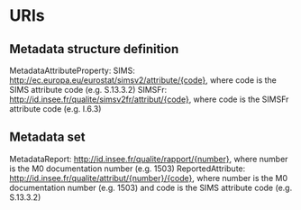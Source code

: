 # URIs


## Metadata structure definition

MetadataAttributeProperty:
SIMS: http://ec.europa.eu/eurostat/simsv2/attribute/{code}, where code is the SIMS attribute code (e.g. S.13.3.2)
SIMSFr: http://id.insee.fr/qualite/simsv2fr/attribut/{code}, where code is the SIMSFr attribute code (e.g. I.6.3)

## Metadata set

MetadataReport: http://id.insee.fr/qualite/rapport/{number}, where number is the M0 documentation number (e.g. 1503)
ReportedAttribute: http://id.insee.fr/qualite/attribut/{number}/{code}, where number is the M0 documentation number (e.g. 1503) and code is the SIMS attribute code (e.g. S.13.3.2)

